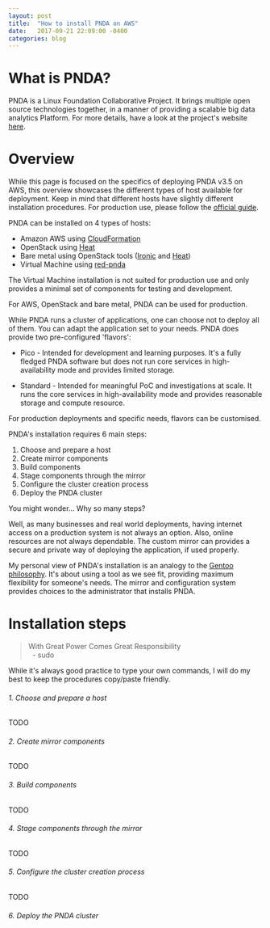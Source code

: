 ```yaml
---
layout: post
title:  "How to install PNDA on AWS"
date:   2017-09-21 22:09:00 -0400
categories: blog
---
```

# What is PNDA?
PNDA is a Linux Foundation Collaborative Project. It brings multiple open source technologies together, in a manner of providing a scalable big data analytics Platform. For more details, have a look at the project's website [here](http://www.pnda.io).

# Overview
While this page is focused on the specifics of deploying PNDA v3.5 on AWS, this overview showcases the different types of host available for deployment. Keep in mind that different hosts have slightly different installation procedures. For production use, please follow the [official guide](http://pnda.io/guide).

PNDA can be installed on 4 types of hosts:
* Amazon AWS using [CloudFormation](https://aws.amazon.com/cloudformation/)
* OpenStack using [Heat](https://wiki.openstack.org/wiki/Heat)
* Bare metal using OpenStack tools ([Ironic](https://wiki.openstack.org/wiki/Ironic) and [Heat](https://wiki.openstack.org/wiki/Heat))
* Virtual Machine using [red-pnda](https://github.com/pndaproject/red-pnda)

The Virtual Machine installation is not suited for production use and only provides a minimal set of components for testing and development.

For AWS, OpenStack and bare metal, PNDA can be used for production.

While PNDA runs a cluster of applications, one can choose not to deploy all of them. You can adapt the application set to your needs. PNDA does provide two pre-configured 'flavors':
* Pico
  \- Intended for development and learning purposes. It's a fully fledged PNDA software but does not run core services in high-availability mode and provides limited storage.

* Standard
  \- Intended for meaningful PoC and investigations at scale. It runs the core services in high-availability mode and provides reasonable storage and compute resource.

For production deployments and specific needs, flavors can be customised.

PNDA's installation requires 6 main steps:
1. Choose and prepare a host
2. Create mirror components
3. Build components
4. Stage components through the mirror
5. Configure the cluster creation process
6. Deploy the PNDA cluster

You might wonder... Why so many steps?

Well, as many businesses and real world deployments, having internet access on a production system is not always an option. Also, online resources are not always dependable. The custom mirror can provides a secure and private way of deploying the application, if used properly.

My personal view of PNDA's installation is an analogy to the [Gentoo philosophy](https://www.gentoo.org/get-started/philosophy/). It's about using a tool as we see fit, providing maximum flexibility for someone's needs. The mirror and configuration system provides choices to the administrator that installs PNDA.

# Installation steps
> With Great Power Comes Great Responsibility  
> &nbsp;&nbsp;\- sudo

While it's always good practice to type your own commands, I will do my best to keep the procedures copy/paste friendly.

###### 1. Choose and prepare a host
TODO
###### 2. Create mirror components
TODO
###### 3. Build components
TODO
###### 4. Stage components through the mirror
TODO
###### 5. Configure the cluster creation process
TODO
###### 6. Deploy the PNDA cluster
